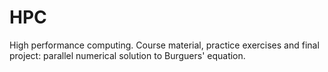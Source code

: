 # HPC
High performance computing. Course material, practice exercises and final project: parallel numerical solution to Burguers' equation.
